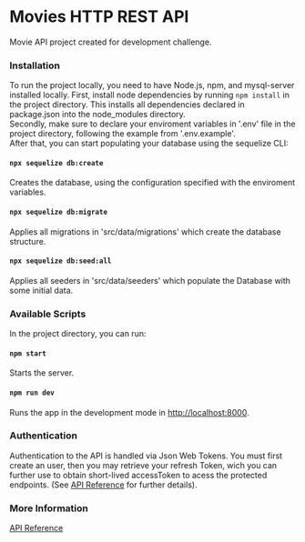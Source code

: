 # Movies HTTP REST API

Movie API project created for development challenge.

### Installation
To run the project locally, you need to have Node.js, npm, and mysql-server installed locally.
First, install node dependencies by running `npm install` in the project directory. This installs all dependencies declared in package.json into the node_modules directory.<br/>
Secondly, make sure to declare your enviroment variables in '.env' file in the project directory, following the example from '.env.example'.<br/>
After that, you can start populating your database using the sequelize CLI:

#### `npx sequelize db:create`
Creates the database, using the configuration specified with the enviroment variables.

#### `npx sequelize db:migrate`
Applies all migrations in 'src/data/migrations' which create the database structure.

#### `npx sequelize db:seed:all`
Applies all seeders in 'src/data/seeders' which populate the Database with some initial data.

### Available Scripts

In the project directory, you can run:

#### `npm start`

Starts the server.

#### `npm run dev`

Runs the app in the development mode in [http://localhost:8000](http://localhost:8000).

### Authentication
Authentication to the API is handled via Json Web Tokens. You must first create an user, then you may retrieve your refresh Token, wich you can further use to obtain short-lived accessToken to acess the protected endpoints. (See [API Reference](https://documenter.getpostman.com/view/13805394/TzXtHzxG) for further details).

### More Information

[API Reference](https://documenter.getpostman.com/view/13805394/TzXtHzxG)